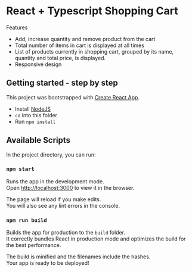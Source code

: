 # React + Typescript Shopping Cart

Features

- Add, increase quantity and remove product from the cart
- Total number of items in cart is displayed at all times
- List of products currently in shopping cart, grouped by its name, quantity and total price, is displayed.
- Responsive design

## Getting started - step by step

This project was bootstrapped with [Create React App](https://github.com/facebook/create-react-app).

- Install [NodeJS](https://nodejs.org/en/)
- `cd` into this folder
- Run `npm install`

## Available Scripts

In the project directory, you can run:

### `npm start`

Runs the app in the development mode.<br />
Open [http://localhost:3000](http://localhost:3000) to view it in the browser.

The page will reload if you make edits.<br />
You will also see any lint errors in the console.

### `npm run build`

Builds the app for production to the `build` folder.<br />
It correctly bundles React in production mode and optimizes the build for the best performance.

The build is minified and the filenames include the hashes.<br />
Your app is ready to be deployed!
